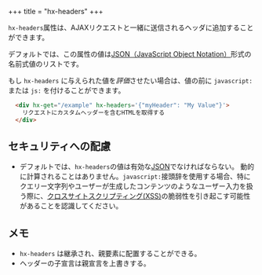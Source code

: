 +++
title = "hx-headers"
+++

`hx-headers`属性は、AJAXリクエストと一緒に送信されるヘッダに追加することができます。  

デフォルトでは、この属性の値は[JSON（JavaScript Object Notation）](https://www.json.org/json-en.html)形式の名前式値のリストです。

もし `hx-headers` に与えられた値を*評価*させたい場合は、値の前に `javascript:` または `js:` を付けることができます。

```html
  <div hx-get="/example" hx-headers='{"myHeader": "My Value"}'>
    リクエストにカスタムヘッダーを含むHTMLを取得する
  </div>
```

## セキュリティへの配慮

* デフォルトでは、`hx-headers`の値は有効な[JSON](https://developer.mozilla.org/en-US/docs/Glossary/JSON)でなければならない。 
  動的に計算されることはありません。`javascript:`接頭辞を使用する場合、特にクエリー文字列やユーザーが生成したコンテンツのようなユーザー入力を扱う際に、[クロスサイトスクリプティング(XSS)](https://owasp.org/www-community/attacks/xss/)の脆弱性を引き起こす可能性があることを認識してください。

## メモ

* `hx-headers` は継承され、親要素に配置することができる。
* ヘッダーの子宣言は親宣言を上書きする。
